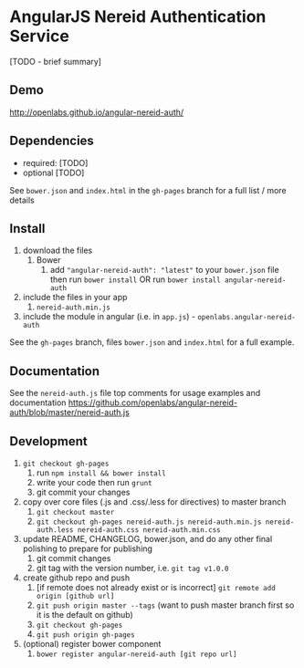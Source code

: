 # AngularJS Nereid Authentication Service

[TODO - brief summary]

## Demo
http://openlabs.github.io/angular-nereid-auth/

## Dependencies
- required:
	[TODO]
- optional
	[TODO]

See `bower.json` and `index.html` in the `gh-pages` branch for a full list / more details

## Install
1. download the files
	1. Bower
		1. add `"angular-nereid-auth": "latest"` to your `bower.json` file then run `bower install` OR run `bower install angular-nereid-auth`
2. include the files in your app
	1. `nereid-auth.min.js`
3. include the module in angular (i.e. in `app.js`) - `openlabs.angular-nereid-auth`

See the `gh-pages` branch, files `bower.json` and `index.html` for a full example.


## Documentation
See the `nereid-auth.js` file top comments for usage examples and documentation
https://github.com/openlabs/angular-nereid-auth/blob/master/nereid-auth.js


## Development

1. `git checkout gh-pages`
	1. run `npm install && bower install`
	2. write your code then run `grunt`
	3. git commit your changes
2. copy over core files (.js and .css/.less for directives) to master branch
	1. `git checkout master`
	2. `git checkout gh-pages nereid-auth.js nereid-auth.min.js nereid-auth.less nereid-auth.css nereid-auth.min.css`
3. update README, CHANGELOG, bower.json, and do any other final polishing to prepare for publishing
	1. git commit changes
	2. git tag with the version number, i.e. `git tag v1.0.0`
4. create github repo and push
	1. [if remote does not already exist or is incorrect] `git remote add origin [github url]`
	2. `git push origin master --tags` (want to push master branch first so it is the default on github)
	3. `git checkout gh-pages`
	4. `git push origin gh-pages`
5. (optional) register bower component
	1. `bower register angular-nereid-auth [git repo url]`
